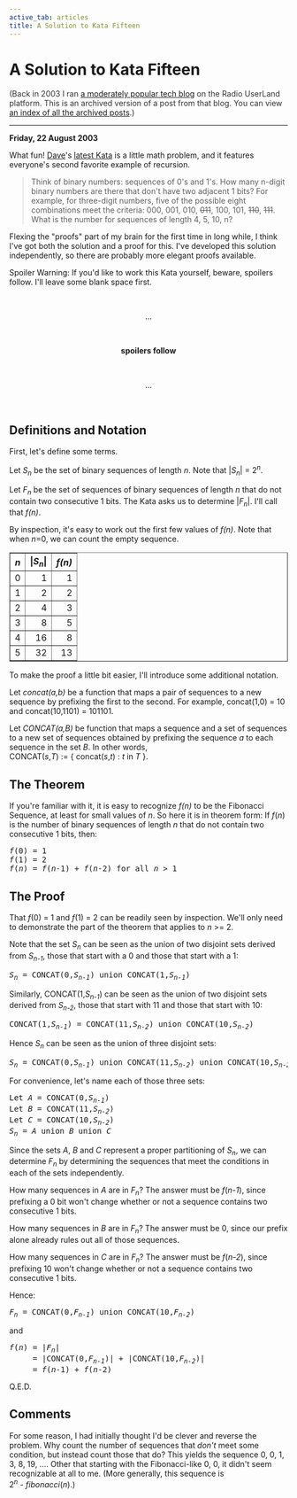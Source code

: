 ```yaml
---
active_tab: articles
title: A Solution to Kata Fifteen
---
```

# A Solution to Kata Fifteen

<div style="color:#333">(Back in 2003 I ran <a href="http://radio.weblogs.com/0122027/">a moderately popular tech blog</a> on the Radio UserLand platform.  This is an archived version of a post from that blog. You can view <a href="/articles/radio-blog/index.html">an index of all the archived posts</a>.)</div><hr>
<b>Friday, 22 August 2003</b>
<p>
What fun! <a href="http://pragprog.com/pragdave">Dave</a>'s <a href="http://pragprog.com/pragdave/Practices/Kata/KataFifteen.html,v" title="Kata 15: A Diversion">latest Kata</a> is a little math problem, and it features everyone's second favorite example of recursion.
</p>
<blockquote>
<p>
Think of binary numbers: sequences of 0's and 1's. How many n-digit binary numbers are there that don't have two adjacent 1 bits? For example, for three-digit numbers, five of the possible eight combinations meet the criteria: 000, 001, 010, <strike>011</strike>, 100, 101, <strike>110</strike>, <strike>111</strike>. What is the number for sequences of length 4, 5, 10, n?
</p>
</blockquote>
<p>
Flexing the "proofs" part of my brain for the first time in long while, I think I've got both the solution and a proof for this.  I've developed this solution independently, so there are probably more elegant proofs available.
</p><p>
Spoiler Warning: If you'd like to work this Kata yourself, beware, spoilers follow.  I'll leave some blank space first.
</p><p>

</p><p align="center">&nbsp;</p>
<p align="center">&nbsp;...&nbsp;</p>
<p align="center">&nbsp;</p>
<p align="center"><b>spoilers follow</b></p>
<p align="center">&nbsp;</p>
<p align="center">&nbsp;...&nbsp;</p>
<p align="center">&nbsp;</p><p>

</p><h2>Definitions and Notation</h2>
<p>
First, let's define some terms.
</p><p>
Let <nobr><i>S<sub>n</sub></i></nobr> be the set of binary sequences of length <i>n</i>.  Note that
<nobr>|<i>S<sub>n</sub></i>| = 2<sup><i>n</i></sup></nobr>.
</p><p>
Let <nobr><i>F<sub>n</sub></i></nobr> be the set of sequences of binary sequences of length <i>n</i> that do not contain two consecutive 1 bits.  The Kata asks us to determine <nobr>|<i>F<sub>n</sub></i>|</nobr>.  I'll call that <nobr><i>f(n)</i></nobr>.
</p><p>
By inspection, it's easy to work out the first few values of <i>f(n)</i>.  Note that when <i>n</i>=0, we can count the empty sequence.
</p>
<table border="1" cellspacing="0" cellpadding="2" align="center">
<tbody><tr>
 <th><i>n</i></th>
 <th>|<i>S<sub>n</sub></i>|</th>
 <th><i>f(n)</i></th>
</tr><tr>
 <td align="right">0</td><td align="right">1</td><td align="right">1</td>
</tr><tr>
 <td align="right">1</td><td align="right">2</td><td align="right">2</td>
</tr><tr>
 <td align="right">2</td><td align="right">4</td><td align="right">3</td>
</tr><tr>
 <td align="right">3</td><td align="right">8</td><td align="right">5</td>
</tr><tr>
 <td align="right">4</td><td align="right">16</td><td align="right">8</td>
</tr><tr>
 <td align="right">5</td><td align="right">32</td><td align="right">13</td>
</tr>
</tbody></table>
<p>
To make the proof a little bit easier, I'll introduce some additional notation.
</p><p>
Let <i>concat(a,b)</i> be a
function that maps a pair of sequences to a new sequence by prefixing the first to the second.  For example,
<nobr>concat(1,0) = 10</nobr> and <nobr>concat(10,1101) = 101101</nobr>.
</p><p>
Let <i>CONCAT(a,B)</i> be
function that maps a sequence and a set of sequences to a new set of sequences obtained by prefixing the sequence
<i>a</i> to each sequence in the set <i>B</i>.  In other words,
<nobr>CONCAT(<i>s</i>,<i>T</i>) := { concat(<i>s</i>,<i>t</i>) : <i>t</i> in <i>T</i> }</nobr>.
</p><p>

</p><h2>The Theorem</h2>
<p>
If you're familiar with it, it is easy to recognize <i>f(n)</i> to be the Fibonacci Sequence, at least for small values of <i>n</i>.  So here it is in theorem form:  If <i>f</i>(<i>n</i>) is the number of binary sequences of length <i>n</i> that do not contain two consecutive 1 bits, then:
</p>
<pre>
<i>f</i>(0) = 1
<i>f</i>(1) = 2
<i>f</i>(<i>n</i>) = <i>f</i>(<i>n</i>-1) + <i>f</i>(<i>n</i>-2) for all <i>n</i> &gt; 1
</pre>
<h2>The Proof</h2>
<p>
That <nobr><i>f</i>(0) = 1</nobr> and <nobr><i>f</i>(1) = 2</nobr> can be readily seen by inspection.  We'll only need to demonstrate the part of the theorem that applies to <nobr><i>n</i> &gt;= 2</nobr>.
</p><p>
Note that the set <nobr><i>S<sub>n</sub></i></nobr> can be seen as the union of two disjoint sets derived from  <nobr><i>S<sub>n-1</sub></i></nobr>, those that start with a 0 and those that start with a 1:
</p><pre>
<i>S<sub>n</sub></i> = CONCAT(0,<i>S<sub>n-1</sub></i>) union CONCAT(1,<i>S<sub>n-1</sub></i>)
</pre>
<p>
Similarly, <nobr>CONCAT(1,<i>S<sub>n-1</sub></i>)</nobr> can be seen as the union of two disjoint sets derived from  <nobr><i>S<sub>n-2</sub></i></nobr>, those that start with 11 and those that start with 10:
</p>
<pre>
CONCAT(1,<i>S<sub>n-1</sub></i>) = CONCAT(11,<i>S<sub>n-2</sub></i>) union CONCAT(10,<i>S<sub>n-2</sub></i>)
</pre>
<p>
Hence <nobr><i>S<sub>n</sub></i></nobr> can be seen as the union of three disjoint sets:
</p>
<pre>
<i>S<sub>n</sub></i> = CONCAT(0,<i>S<sub>n-1</sub></i>) union CONCAT(11,<i>S<sub>n-2</sub></i>) union CONCAT(10,<i>S<sub>n-2</sub></i>)
</pre>
<p>
For convenience, let's name each of those three sets:
</p>
<pre>
Let <i>A</i> = CONCAT(0,<i>S<sub>n-1</sub></i>)
Let <i>B</i> = CONCAT(11,<i>S<sub>n-2</sub></i>)
Let <i>C</i> = CONCAT(10,<i>S<sub>n-2</sub></i>)
<i>S<sub>n</sub></i> = <i>A</i> union <i>B</i> union <i>C</i>
</pre>
<p>
Since the sets <i>A</i>, <i>B</i> and <i>C</i> represent a proper partitioning of <nobr><i>S<sub>n</sub></i></nobr>,
we can determine <nobr><i>F<sub>n</sub></i></nobr> by determining the sequences that meet the conditions in each of the sets
independently.
</p><p>
How many sequences in <i>A</i> are in
<nobr><i>F<sub>n</sub></i></nobr>?  The answer must be <nobr><i>f</i>(<i>n-1</i>)</nobr>, since prefixing a 0 bit won't change whether or not a sequence contains two consecutive 1 bits.
</p><p>
How many sequences in <i>B</i> are in
<nobr><i>F<sub>n</sub></i></nobr>?  The answer must be 0, since our prefix alone already rules out all of those sequences.
</p><p>
How many sequences in <i>C</i> are in
<nobr><i>F<sub>n</sub></i></nobr>?  The answer must be <nobr><i>f</i>(<i>n-2</i>)</nobr>, since prefixing 10 won't change whether or not a sequence contains two consecutive 1 bits.
</p>
<p>Hence:</p>
<pre>
<i>F<sub>n</sub></i> = CONCAT(0,<i>F<sub>n-1</sub></i>) union CONCAT(10,<i>F<sub>n-2</sub></i>)
</pre>
<p>and</p>
<pre>
<i>f</i>(<i>n</i>) = |<i>F<sub>n</sub></i>|
     = |CONCAT(0,<i>F<sub>n-1</sub></i>)| + |CONCAT(10,<i>F<sub>n-2</sub></i>)|
     = <i>f</i>(<i>n</i>-1) + <i>f</i>(<i>n</i>-2)
</pre>
<p>Q.E.D.</p>
<h2>Comments</h2>
<p>
For some reason, I had initially thought I'd be clever and reverse the problem.  Why count the number of sequences that <i>don't</i> meet some condition, but instead count those that do?  This yields the sequence 0, 0, 1, 3, 8, 19, ....  Other that starting with the Fibonacci-like 0, 0, it didn't seem recognizable at all to me.  (More generally, this sequence is <nobr>2<sup><i>n</i></sup> - <i>fibonacci</i>(<i>n</i>)</nobr>.)
  </p>
